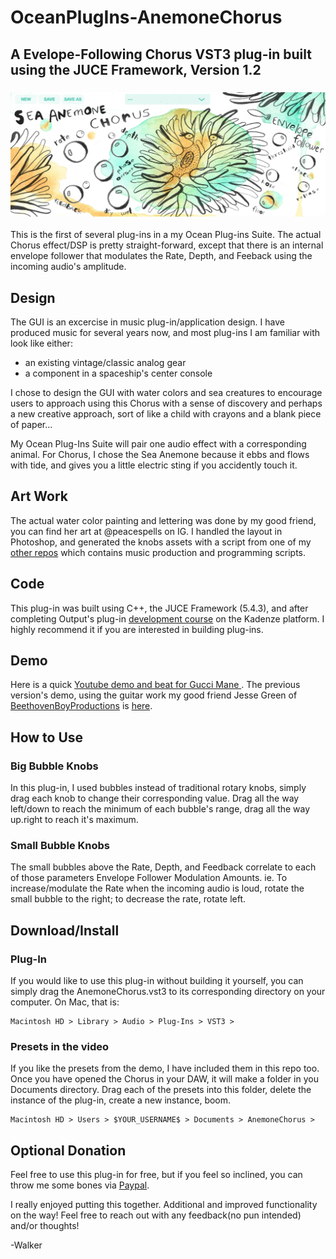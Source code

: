 # OceanPlugIns-AnemoneChorus
## A Evelope-Following Chorus VST3 plug-in built using the JUCE Framework, Version 1.2

### ![alt text](GUI_export_080719.png)  

This is the first of several plug-ins in a my Ocean Plug-ins Suite.  The actual Chorus effect/DSP is pretty straight-forward, except that there is an internal envelope follower that modulates the Rate, Depth, and Feeback using the incoming audio's amplitude.


## Design
The GUI is an excercise in music plug-in/application design.  I have produced music for several years now, and most plug-ins I am familiar with look like either:
- an existing vintage/classic analog gear
- a component in a spaceship's center console

I chose to design the GUI with water colors and sea creatures to encourage users to approach using this Chorus with a sense of discovery and perhaps a new creative approach, sort of like a child with crayons and a blank piece of paper... 

My Ocean Plug-Ins Suite will pair one audio effect with a corresponding animal.  For Chorus, I chose the Sea Anemone because it ebbs and flows with tide, and gives you a little electric sting if you accidently touch it.


## Art Work
The actual water color painting and lettering was done by my good friend, you can find her art at @peacespells on IG.  I handled the layout in Photoshop, and generated the knobs assets with a script from one of my [other repos](https://github.com/walkerdavis/producerpy) which contains music production and programming scripts.

## Code
This plug-in was built using C++, the JUCE Framework (5.4.3), and after completing Output's plug-in [development course](https://www.kadenze.com/programs/output-teaches-creating-audio-plugins-with-c-and-juce) on the Kadenze platform.  I highly recommend it if you are interested in building plug-ins.

## Demo
Here is a quick [Youtube demo and beat for Gucci Mane ](https://www.youtube.com/watch?v=LJsQY65ch7w).  The previous version's demo, using the guitar work my good friend Jesse Green of [BeethovenBoyProductions](https://www.youtube.com/beethovenboyproductions) is [here](https://www.youtube.com/watch?v=-dZqQYZgTmo).

## How to Use
### Big Bubble Knobs
In this plug-in, I used bubbles instead of traditional rotary knobs, simply drag each knob to change their corresponding value.  Drag all the way left/down to reach the minimum of each bubble's range, drag all the way up.right to reach it's maximum.

### Small Bubble Knobs
The small bubbles above the Rate, Depth, and Feedback correlate to each of those parameters Envelope Follower Modulation Amounts.  ie. To increase/modulate the Rate when the incoming audio is loud, rotate the small bubble to the right; to decrease the rate, rotate left.


## Download/Install
### Plug-In
If you would like to use this plug-in without building it yourself, you can simply drag the AnemoneChorus.vst3 to its corresponding directory on your computer.  On Mac, that is: 

```
Macintosh HD > Library > Audio > Plug-Ins > VST3 >
```

### Presets in the video
If you like the presets from the demo, I have included them in this repo too.  Once you have opened the Chorus in your DAW, it will make a folder in you Documents directory.  Drag each of the presets into this folder, delete the instance of the plug-in, create a new instance, boom.

```
Macintosh HD > Users > $YOUR_USERNAME$ > Documents > AnemoneChorus >
```


## Optional Donation
Feel free to use this plug-in for free, but if you feel so inclined, you can throw me some bones via [Paypal](https://paypal.me/2076la?locale.x=en_US).

I really enjoyed putting this together.  Additional and improved functionality on the way!  Feel free to reach out with any feedback(no pun intended) and/or thoughts!

-Walker